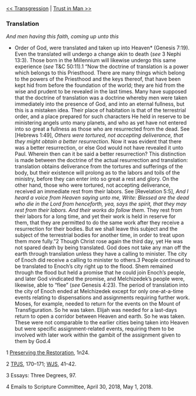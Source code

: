 [<< Transgression](Transgression.md)  |  [Trust in Man >>](Trust%20in%20Man.md)

### Translation

*And men having this faith, coming up unto this*
* Order of God, were translated and taken up into Heaven* (Genesis 7:19). Even the translated will undergo a change akin to death (*see* 3 Nephi 13:3). Those born in the Millennium will likewise undergo this same experience (*see* T&C 50:11).1 “Now the doctrine of translation is a power which belongs to this Priesthood. There are many things which belong to the powers of the Priesthood and the keys thereof, that have been kept hid from before the foundation of the world; they are hid from the wise and prudent to be revealed in the last times. Many have supposed that the doctrine of translation was a doctrine whereby men were taken immediately into the presence of God, and into an eternal fullness, but this is a mistaken idea. Their place of habitation is that of the terrestrial order, and a place prepared for such characters He held in reserve to be ministering angels unto many planets, and who as yet have not entered into so great a fullness as those who are resurrected from the dead. See [Hebrews 1:49], *Others were tortured, not accepting deliverance, that they might obtain a better resurrection*. Now it was evident that there was a better resurrection, or else God would not have revealed it unto Paul. Wherein then can it be said a better resurrection? This distinction is made between the doctrine of the actual resurrection and translation: translation obtains deliverance from the tortures and sufferings of the body, but their existence will prolong as to the labors and toils of the ministry, before they can enter into so great a rest and glory. On the other hand, those who were tortured, not accepting deliverance, received an immediate rest from their labors. See [Revelation 5:5], *And I heard a voice from Heaven saying unto me, Write: Blessed are the dead who die in the Lord from henceforth, yea, says the spirit, that they may rest from their labors. And their works do follow them*. They rest from their labors for a long time, and yet their work is held in reserve for them, that they are permitted to do the same work after they receive a resurrection for their bodies. But we shall leave this subject and the subject of the terrestrial bodies for another time, in order to treat upon them more fully.”2 Though Christ rose again the third day, yet He was not spared death by being translated. God does not take any man off the earth through translation unless they have a calling to minister. The city of Enoch did receive a calling to minister to others.3 People continued to be translated to Enoch’s city right up to the flood. Shem remained through the flood but held a promise that he could join Enoch’s people, and later God vindicated the promise, and Melchizedek’s people were, likewise, able to “flee” (*see* Genesis 4:23). The period of translation into the city of Enoch ended at Melchizedek except for only one-at-a-time events relating to dispensations and assignments requiring further work. Moses, for example, needed to return for the events on the Mount of Transfiguration. So he was taken. Elijah was needed for a last-days return to open a corridor between Heaven and earth. So he was taken. These were not comparable to the earlier cities being taken into Heaven but were specific assignment-related events, requiring them to be involved with later work within the gambit of the assignment given to them by God.4



1
[Preserving the Restoration](#), 1n24.


2
[TPJS](#), 170–171; [WJS](#), 41–42.


3 Essays: Three Degrees, 97.


4 Emails to Scripture Committee, April 30, 2018, May 1, 2018.